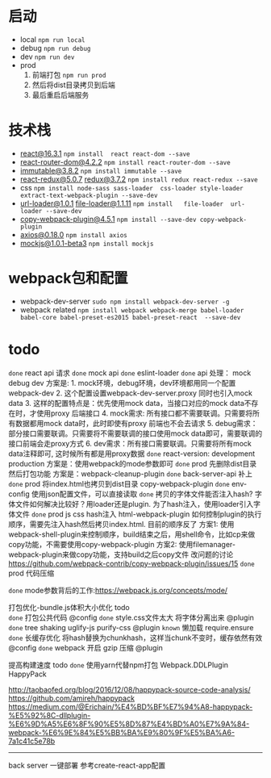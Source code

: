 # 启动
* local  `npm run local`  
* debug `npm run debug`  
* dev `npm run dev`   
* prod 
    1. 前端打包 `npm run prod`   
    2. 然后将dist目录拷贝到后端   
    3. 最后重启后端服务




# 技术栈
+ react@16.3.1  `npm install  react react-dom --save`  
+ react-router-dom@4.2.2 `npm install react-router-dom --save`  
+ immutable@3.8.2 `npm install immutable --save`  
+ react-redux@5.0.7 redux@3.7.2   `npm install redux react-redux --save`  
+ css `npm install node-sass sass-loader  css-loader style-loader extract-text-webpack-plugin --save-dev`  
+ url-loader@1.0.1 file-loader@1.1.11 `npm install   file-loader  url-loader --save-dev`  
+ copy-webpack-plugin@4.5.1 `npm install --save-dev copy-webpack-plugin`  
+ axios@0.18.0  `npm install axios`  
+ mockjs@1.0.1-beta3    `npm install mockjs`  



# webpack包和配置
+ webpack-dev-server `sudo npm install webpack-dev-server -g  `  
+ webpack related `npm install webpack webpack-merge babel-loader babel-core babel-preset-es2015 babel-preset-react  --save-dev  `  



# todo
`done` react api  请求
`done` mock  api
`done` eslint-loader
`done` api 处理： mock debug dev 
    方案是: 
    1. mock环境，debug环境，dev环境都用同一个配置webpack-dev
    2. 这个配置设置webpack-dev-server.proxy 同时也引入mock data
    3. 这样的配置特点是：优先使用mock data，当接口对应的mock data不存在时，才使用proxy 后端接口 
    4. mock需求: 所有接口都不需要联调。只需要将所有数据都用mock data时，此时即使有proxy 前端也不会去请求
    5. debug需求：部分接口需要联调。只需要将不需要联调的接口使用mock data即可，需要联调的接口前端会走proxy方式
    6. dev需求：所有接口需要联调。只需要将所有mock data注释即可, 这时候所有都是用proxy数据
`done` react-version: development production 
    方案是：使用webpack的mode参数即可
`done` prod 先删除dist目录然后打包功能    方案是：webpack-cleanup-plugin
`done` back-server-api 补上
`done` prod 将index.html也拷贝到dist目录 copy-webpack-plugin
`done` env-config 使用json配置文件，可以直接读取
`done` 拷贝的字体文件能否注入hash? 字体文件如何解决比较好？用loader还是plugin. 为了hash注入，使用loader引入字体文件
`done` prod js css hash注入  html-webpack-plugin 如何控制plugin的执行顺序，需要先注入hash然后拷贝index.html. 目前的顺序反了
    方案1: 使用webpack-shell-plugin来控制顺序，build结束之后，用shell命令，比如cp来做copy功能，不需要使用copy-webpack-plugin
    方案2: 使用filemanager-webpack-plugin来做copy功能，支持build之后copy文件
    改问题的讨论 https://github.com/webpack-contrib/copy-webpack-plugin/issues/15
`done` prod 代码压缩  

`done` mode参数背后的工作:https://webpack.js.org/concepts/mode/


打包优化-bundle.js体积大小优化 todo    
    `done` 打包公共代码     @config
    `done` style.css文件太大 将字体分离出来 @plugin 
    `done` tree shaking uglify-js purify-css @plugin 
    `known` 懒加载 require.ensure 
    `done` 长缓存优化 将hash替换为chunkhash，这样当chunk不变时，缓存依然有效 @config
    `done` webpack 开启 gzip 压缩  @plugin 

提高构建速度 todo 
    `done` 使用yarn代替npm打包
    Webpack.DDLPlugin
    HappyPack

http://taobaofed.org/blog/2016/12/08/happypack-source-code-analysis/
https://github.com/amireh/happypack
https://medium.com/@Erichain/%E4%BD%BF%E7%94%A8-happypack-%E5%92%8C-dllplugin-%E6%9D%A5%E6%8F%90%E5%8D%87%E4%BD%A0%E7%9A%84-webpack-%E6%9E%84%E5%BB%BA%E9%80%9F%E5%BA%A6-7a1c41c5e78b




-----
back server 一键部署 
参考create-react-app配置












